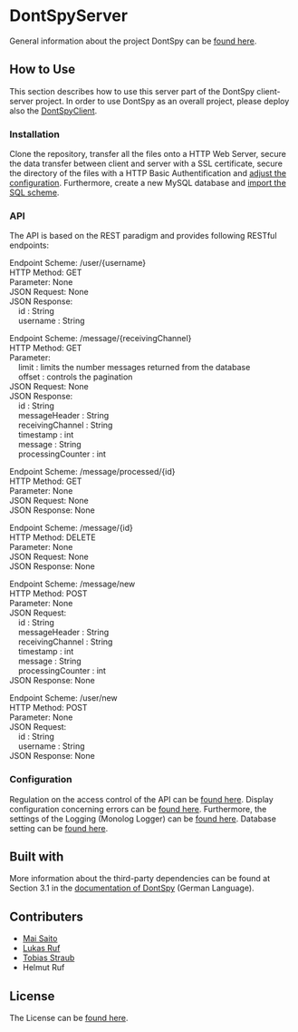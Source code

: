 # DontSpyServer

General information about the project DontSpy can be [found here](https://dontspy.github.io/).

## How to Use

This section describes how to use this server part of the DontSpy client-server project. In order to use DontSpy as an overall project, please deploy also the [DontSpyClient](https://github.com/dontspy/DontSpyClient).

### Installation

Clone the repository, transfer all the files onto a HTTP Web Server, secure the data transfer between client and server with a SSL certificate, secure the directory of the files with a HTTP Basic Authentification and [adjust the configuration](https://github.com/dontspy/DontSpyServer/edit/master/README.md#L19). Furthermore, create a new MySQL database and [import the SQL scheme](https://github.com/dontspy/DontSpyServer/blob/master/mysql_dump.sql).

### API

The API is based on the REST paradigm and provides following RESTful endpoints:

Endpoint Scheme: /user/{username}<br />
HTTP Method: GET<br />
Parameter: None<br />
JSON Request: None<br />
JSON Response: <br />
&nbsp;&nbsp;&nbsp; id : String<br />
&nbsp;&nbsp;&nbsp; username : String

Endpoint Scheme: /message/{receivingChannel}<br />
HTTP Method: GET<br />
Parameter: <br />
&nbsp;&nbsp;&nbsp; limit : limits the number messages returned from the database<br />
&nbsp;&nbsp;&nbsp; offset : controls the pagination<br />
JSON Request: None<br />
JSON Response:<br />
&nbsp;&nbsp;&nbsp; id : String<br />
&nbsp;&nbsp;&nbsp; messageHeader : String<br />
&nbsp;&nbsp;&nbsp; receivingChannel : String<br />
&nbsp;&nbsp;&nbsp; timestamp : int<br />
&nbsp;&nbsp;&nbsp; message : String<br />
&nbsp;&nbsp;&nbsp; processingCounter : int

Endpoint Scheme: /message/processed/{id}<br />
HTTP Method: GET<br />
Parameter: None<br />
JSON Request: None<br />
JSON Response: None<br />

Endpoint Scheme: /message/{id}<br />
HTTP Method: DELETE<br />
Parameter: None<br />
JSON Request: None<br />
JSON Response: None<br />

Endpoint Scheme: /message/new<br />
HTTP Method: POST<br />
Parameter: None<br />
JSON Request:<br />
&nbsp;&nbsp;&nbsp; id : String<br />
&nbsp;&nbsp;&nbsp; messageHeader : String<br />
&nbsp;&nbsp;&nbsp; receivingChannel : String<br />
&nbsp;&nbsp;&nbsp; timestamp : int<br />
&nbsp;&nbsp;&nbsp; message : String<br />
&nbsp;&nbsp;&nbsp; processingCounter : int<br />
JSON Response: None<br />

Endpoint Scheme: /user/new<br />
HTTP Method: POST<br />
Parameter: None<br />
JSON Request:<br />
&nbsp;&nbsp;&nbsp; id : String<br />
&nbsp;&nbsp;&nbsp; username : String<br />
JSON Response: None

### Configuration

Regulation on the access control of the API can be [found here](https://github.com/dontspy/DontSpyServer/blob/master/src/middleware.php#L27). Display configuration concerning errors can be [found here](https://github.com/dontspy/DontSpyServer/blob/master/src/settings.php#L4). Furthermore, the settings of the Logging (Monolog Logger) can be [found here](https://github.com/dontspy/DontSpyServer/blob/master/src/settings.php#L12). Database setting can be [found here](https://github.com/dontspy/DontSpyServer/blob/master/src/settings.php#L19).

## Built with

More information about the third-party dependencies can be found at Section 3.1 in the [documentation of DontSpy](https://github.com/dontspy/dontspy.github.io/blob/master/docs/documentationGerman.pdf) (German Language).

## Contributers

- [Mai Saito](https://github.com/dontspy/DontSpyServer/graphs/contributors)
- [Lukas Ruf](https://github.com/dontspy/DontSpyServer/graphs/contributors)
- [Tobias Straub](https://github.com/dontspy/DontSpyServer/graphs/contributors)
- Helmut Ruf

## License

The License can be [found here](https://github.com/dontspy/DontSpyServer/blob/master/LICENSE).
